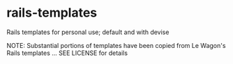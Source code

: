 # rails-templates
Rails templates for personal use; default and with devise

NOTE: Substantial portions of templates have been copied from Le Wagon's Rails templates
... SEE LICENSE for details
